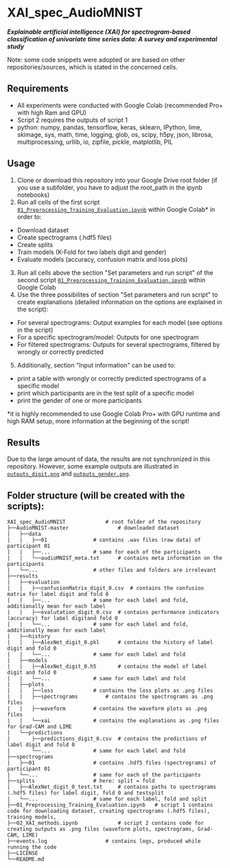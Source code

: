 # XAI_spec_AudioMNIST

***Explainable artificial intelligence (XAI) for spectrogram-based classification of univariate time series data: A survey and experimental study***

Note: some code snippets were adopted or are based on other repositories/sources, which is stated in the concerned cells. 

## Requirements
* All experiments were conducted with Google Colab (recommended Pro+ with high Ram and GPU)
* Script 2 requires the outputs of script 1
* python: numpy, pandas, tensorflow, keras, sklearn, IPython, lime, skimage, sys, math, time, logging, glob, os, scipy, h5py, json, librosa, multiprocessing, urllib, io, zipfile, pickle, matplotlib, PIL

## Usage
1. Clone or download this repository into your Google Drive root folder (if you use a subfolder, you have to adjust the root_path in the ipynb notebooks)
2. Run all cells of the first script  [`01_Preprocessing_Training_Evaluation.ipynb`](01_Preprocessing_Training_Evaluation.ipynb) within Google Colab* in order to:
- Download dataset
- Create spectrograms (.hdf5 files)
- Create splits
- Train models (K-Fold for two labels digit and gender)
- Evaluate models (accuracy, confusion matrix and loss plots)
3. Run all cells above the section "Set parameters and run script" of the second script [`01_Preprocessing_Training_Evaluation.ipynb`](01_Preprocessing_Training_Evaluation.ipynb) within Google Colab
4. Use the three possibilites of section "Set parameters and run script" to create explanations (detailed information on the options are explained in the script):
- For several spectrograms: Output examples for each model (see options in the script)
- For a specific spectrogram/model: Outputs for one spectrogram 
- For filtered spectrograms: Outputs for several spectrograms, filtered by wrongly or correctly predicted
5. Additionally, section "Input information" can be used to:
- print a table with wrongly or correctly predicted spectrograms of a specific model
- print which participants are in the test split of a specific model
- print the gender of one or more participants



*it is highly recommended to use Google Colab Pro+ with GPU runtime and high RAM setup, more information at the beginning of the script!

## Results
Due to the large amount of data, the results are not synchronized in this repository. However, some example outputs are illustrated in  [`outputs_digit.png`](outputs_digit.png) and [`outputs_gender.png`](outputs_gender.png).


## Folder structure (will be created with the scripts):

    XAI_spec_AudioMNIST				# root folder of the repository
    ├──AudioMNIST-master				# downloaded dataset
    |	├──data
    |	|	├──01				# contains .wav files (raw data) of participant 01
    |	|	├──...				# same for each of the participants
    |	|	└──audioMNIST_meta.txt		# contains meta information on the participants							
    |	└──...					# other files and folders are irrelevant
    ├──results
    |	├──evaluation
    |	|	├──confusionMatrix_digit_0.csv	# contains the confusion matrix for label digit and fold 0
    |	|	├──...				# same for each label and fold, additionally mean for each label
    |	|	├──evalutation_digit_0.csv	# contains performance indicators (accuracy) for label digitand fold 0	
    |	|	└──...				# same for each label and fold, additionally mean for each label
    |	├──history
    |	|	├──AlexNet_digit_0.pkl		# contains the history of label digit and fold 0
    |	|	└──...				# same for each label and fold
    |	├──models
    |	|	├──AlexNet_digit_0.h5		# contains the model of label digit and fold 0
    |	|	└──...				# same for each label and fold
    |	├──plots
    |	|	├──loss				# contains the loss plots as .png files
    |	|	├──spectrograms			# contains the spectrograms as .png files
    |	|	├──waveform			# contains the waveform plots as .png files
    |	|	└──xai				# contains the explanations as .png files for Grad-CAM and LIME
    |	└──predictions
    |		├──predictions_digit_0.csv	# contains the predictions of label digit and fold 0
    |		└──...				# same for each label and fold	
    ├──spectrograms
    |	├──01					# contains .hdf5 files (spectrograms) of participant 01
    |	└──...					# same for each of the participants
    ├──splits					# here: split = fold
    |	├──AlexNet_digit_0_test.txt		# contains paths to spectrograms (.hdf5 files) for label digit, fold 0 and testsplit
    |	└──...					# same for each label, fold and split
    ├──01_Preprocessing_Training_Evaluation.ipynb	# script 1 contains code for downloading dataset, creating spectrograms (.hdf5 files), training models, 
    ├──02_XAI_methods.ipynb				# script 2 contains code for creating outputs as .png files (waveform plots, spectrograms, Grad-CAM, LIME) 
    ├──events.log					# contains logs, produced while running the code
    ├──LICENSE
    └──README.md

